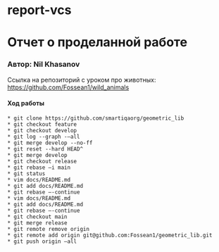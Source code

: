 # report-vcs

# Отчет о проделанной работе

### Автор: Nil Khasanov
Ссылка на репозиторий с уроком про животных: https://github.com/Fossean1/wild_animals

#### Ход работы
```
* git clone https://github.com/smartiqaorg/geometric_lib
* git checkout feature
* git checkout develop
* git log --graph -–all
* git merge develop --no-ff
* git reset --hard HEAD^
* git merge develop
* git checkout release
* git rebase –i main
* git status
* vim docs/README.md
* git add docs/README.md
* git rebase –-continue
* vim docs/README.md
* git add docs/README.md
* git rebase –-continue
* git checkout main
* git merge release
* git remote remove origin
* git remote add origin git@github.com:Fossean1/geometric_lib.git
* git push origin –all
```
